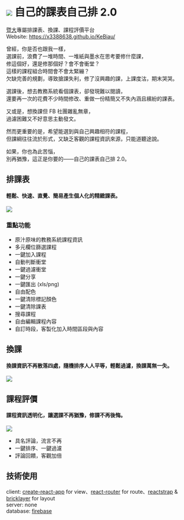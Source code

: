 # ![](https://x3388638.github.io/KeBiau/logo.png) 自己的課表自己排 2.0
[暨大](http://www.gazette.ncnu.edu.tw/)專屬排課表、換課、課程評價平台  
Website: https://x3388638.github.io/KeBiau/

曾經，你是否也跟我一樣，  
選課前，浪費了一堆時間、一堆紙與墨水在思考要修什麼課，  
修這個好，還是修那個好？會不會衝堂？  
這樣的課程組合時間會不會太緊繃？  
欠缺完善的規劃，導致搶課失利，修了沒興趣的課，上課度沽，期末哭哭。  
  
選課後，想去教務系統看個課表，卻發現難以閱讀，  
還要再一次的花費不少時間修改、重做一份精簡又不失內涵且繽紛的課表。  
  
又或是，想換課但 FB 社團雜亂無章，  
過濾困難又不好意思主動發文。  
  
然而更重要的是，希望能選到與自己興趣相符的課程，  
但課綱往往流於形式，又缺乏客觀的課程資訊來源，只能道聽途說。  
  
如果，你也為此苦惱，  
別再猶豫，這正是你要的——自己的課表自己排 2.0。  
  
## 排課表
#### 輕鬆、快速、直覺、簡易產生個人化的精緻課表。
![](https://i.imgur.com/uc51bX0.png)

### 重點功能
- 原汁原味的教務系統課程資訊
- 多元欄位篩選課程
- 一鍵加入課程
- 自動判斷衝堂
- 一鍵過濾衝堂
- 一鍵分享
- 一鍵匯出 (xls/png)
- 自由配色
- 一鍵清除標記顏色
- 一鍵清除課表
- 搜尋課程
- 自由編輯課程內容
- 自訂時段，客製化加入時間區段與內容

## 換課
#### 換課資訊不再散落四處，隨機排序人人平等，輕鬆過濾，換課萬無一失。
![](https://i.imgur.com/qRtTRkk.png)

## 課程評價
#### 課程資訊透明化，讓選課不再猶豫，修課不再後悔。
![](https://i.imgur.com/avRZP1h.png)

- 具名評論，流言不再
- 一鍵排序、一鍵過濾
- 評論回饋，客觀加倍

## 技術使用
client: [create-react-app](https://github.com/facebookincubator/create-react-app) for view、[react-router](https://github.com/ReactTraining/react-router) for route、[reactstrap](https://github.com/reactstrap/reactstrap) & [bricklayer](https://github.com/ademilter/bricklayer) for layout  
server: none  
database: [firebase](https://firebase.google.com/)
